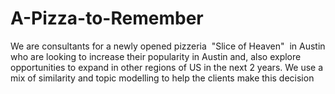 # A-Pizza-to-Remember
We are consultants for a newly opened pizzeria  "Slice of Heaven"  in Austin who are looking to increase their popularity in Austin and, also explore opportunities to expand in other regions of US in the next 2 years. We use a mix of similarity and topic modelling to help the clients make this decision
